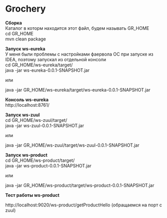 # Grochery

**Сборка**  
Каталог в которм находится этот файл, будем называть GR_HOME  
cd GR_HOME  
mvn clean package  

**Запуск ws-eureka**  
У меня были проблемы с настройками фаервола ОС при запуске из IDEA, поэтому запускал из отдельной консоли  
cd GR_HOME/ws-eureka/target/  
java -jar ws-eureka-0.0.1-SNAPSHOT.jar  

или

java -jar GR_HOME/ws-eureka/target/ws-eureka-0.0.1-SNAPSHOT.jar  

**Консоль ws-eureka**  
http://localhost:8761/  

**Запуск ws-zuul**  
cd GR_HOME/ws-zuul/target/  
java -jar ws-zuul-0.0.1-SNAPSHOT.jar  

или

java -jar GR_HOME/ws-zuul/target/ws-zuul-0.0.1-SNAPSHOT.jar  

**Запуск ws-product**  
cd GR_HOME/ws-product/target/  
java -jar ws-product-0.0.1-SNAPSHOT.jar  

или

java -jar GR_HOME/ws-product/target/ws-product-0.0.1-SNAPSHOT.jar  

**Тест работы ws-product**  

http://localhost:9020/ws-product/getProductHello		(обращаемся на порт с zuul)  

